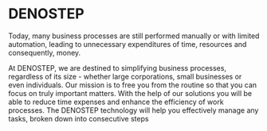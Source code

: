 # DENOSTEP

Today, many business processes are still performed manually or with limited automation, leading to unnecessary expenditures of time, resources and consequently, money.

At DENOSTEP, we are destined to simplifying business processes, regardless of its size - whether large corporations, small businesses or even individuals. Our mission is to free you from the routine so that you can focus on truly important matters. With the help of our solutions you will be able to reduce time expenses and enhance the efficiency of work processes. The DENOSTEP technology will help you effectively manage any tasks, broken down into consecutive steps
